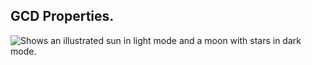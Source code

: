 ## GCD Properties.

<picture>
  <img alt="Shows an illustrated sun in light mode and a moon with stars in dark mode." src="https://github.com/Avinash7390/CP/blob/master/NumberTheory/IMG_20240211_203228%5B6100%5D.jpg">
</picture>


